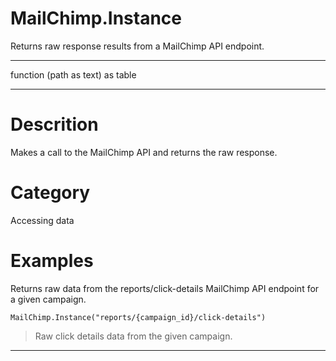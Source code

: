 ﻿# MailChimp.Instance
Returns raw response results from a MailChimp API endpoint.
***
function (path as text) as table
***
# Descrition 
Makes a call to the MailChimp API and returns the raw response.
# Category 
Accessing data
# Examples 
Returns raw data from the reports/click-details MailChimp API endpoint for a given campaign.
```
MailChimp.Instance("reports/{campaign_id}/click-details")
```
> Raw click details data from the given campaign.
***
